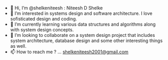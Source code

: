 - 👋 Hi, I’m @shelkeniteesh : Niteesh D Shelke
- 👀 I’m interested in systems design and software architecture. I love sofisticated design and coding.
- 🌱 I’m currently learning various data structures and algorithms along with system design concepts.
- 💞️ I’m looking to collaborate on a system design project that includes system architecture, database design and some other interesting things as well.
- 📫 How to reach me ? ... shelkeniteesh2001@gmail.com

<!---
shelkeniteesh/shelkeniteesh is a ✨ special ✨ repository because its `README.md` (this file) appears on your GitHub profile.
You can click the Preview link to take a look at your changes.
--->
